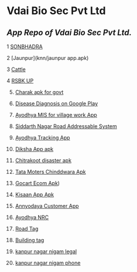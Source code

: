 # Vdai Bio Sec Pvt Ltd
## *App Repo of Vdai Bio Sec Pvt Ltd.*

1 [SONBHADRA](knn/sonbharda.apk)

2 [Jaunpur](knn/jaunpur app.apk)

3 [Cattle](ayodhyamis/cattle_permission.apk)

4 [RSBK UP](rbsk_up/rbsk_up.apk)

5. [Charak apk for govt](disease_diagnosis/charakv5.apk)

6. [Disease Diagnosis on Google Play](https://play.google.com/store/apps/details?id=com.vdai.ddia)

7. [Ayodhya MIS for village work App](ayodhyamis/README.md)

8. [Siddarth Nagar Road Addressable System](sidnagar/sidroad.apk)

9. [Ayodhya Tracking App](ayodhyamis/ayodhya_tracking.apk)

10. [Diksha App apk](diksha/com.test.tvapp-8.0-8-release.apk)

11. [Chitrakoot disaster apk](chitrakoot_disaster/chitrakootv4.apk)

12. [Tata Moters Chinddwara Apk](tmc/tmcv3.apk)

13. [Gocart Ecom Apk](gocart/maidv6.apk))

14. [Kisaan App Apk](grocery/kisaan/com.vdai.anyodayakisaan-4.0.3-35-release.apk)

15. [Annyodaya Customer App](grocery/frontend/app-release.apk)

16. [Ayodhya NRC](ayodhyamis/ayodhya_nrc_new.apk)

17. [Road Tag](sidnagar/sidroad.apk)

18. [Building tag](sidnagar/sidbuild.apk)

19. [kanpur nagar nigam legal](knn/knn-legal.apk)

20. [kanpur nagar nigam phone](knn/knn-phone.apk)




